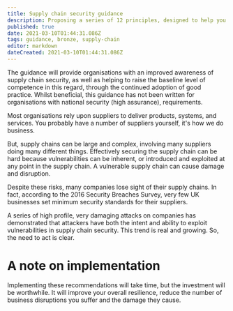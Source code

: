 ```yaml
---
title: Supply chain security guidance
description: Proposing a series of 12 principles, designed to help you establish effective control and oversight of your supply chain.
published: true
date: 2021-03-10T01:44:31.086Z
tags: guidance, bronze, supply-chain
editor: markdown
dateCreated: 2021-03-10T01:44:31.086Z
---
```


The guidance will provide organisations with an improved awareness of supply chain security, as well as helping to raise the baseline level of competence in this regard, through the continued adoption of good practice. Whilst beneficial, this guidance has not been written for organisations with national security (high assurance), requirements.

Most organisations rely upon suppliers to deliver products, systems, and services. You probably have a number of suppliers yourself, it's how we do business. 

But, supply chains can be large and complex, involving many suppliers doing many different things. Effectively securing the supply chain can be hard because vulnerabilities can be inherent, or introduced and exploited at any point in the supply chain. A vulnerable supply chain can cause damage and disruption.

Despite these risks, many companies lose sight of their supply chains. In fact, according to the 2016 Security Breaches Survey, very few UK businesses set minimum security standards for their suppliers.

A series of high profile, very damaging attacks on companies has demonstrated that attackers have both the intent and ability to exploit vulnerabilities in supply chain security. This trend is real and growing. So, the need to act is clear.

# A note on implementation
Implementing these recommendations will take time, but the investment will be worthwhile. It will improve your overall resilience, reduce the number of business disruptions you suffer and the damage they cause.

